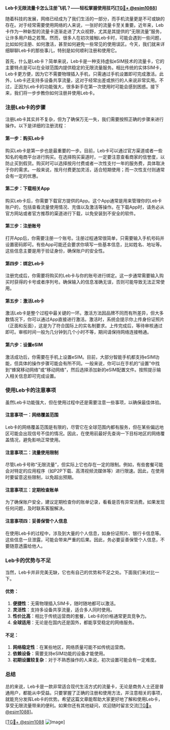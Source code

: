 **Leb卡无限流量卡怎么注册飞机？——轻松掌握使用技巧[[TG💪+ @esim1088](https://t.me/s/esim1088)]**

随着科技的发展，网络已经成为了我们生活的一部分，而手机流量更是不可或缺的存在。对于经常需要使用网络的人来说，一张好的流量卡至关重要。近年来，Leb卡作为一种新型的流量卡逐渐走进了大众视野，尤其是其提供的“无限流量”服务，让许多用户趋之若鹜。然而，很多人在初次接触Leb卡时，可能会遇到一些问题，比如如何注册、如何激活，甚至如何避免一些常见的使用误区。今天，我们就来详细聊聊Leb卡的那些事儿，特别是如何顺利注册和使用它。

首先，什么是Leb卡？简单来说，Leb卡是一种支持虚拟eSIM技术的流量卡，它的主要特点是可以在全球范围内提供稳定的无限流量服务。相比传统的实体SIM卡，Leb卡更方便，因为它不需要物理插入手机，只需通过手机设置即可完成激活。此外，Leb卡还支持多设备共享流量，这对于经常出差或旅行的人来说非常实用。不过，正因为Leb卡的功能强大，很多新手在第一次使用时可能会感到困惑。接下来，我们将一步步教你如何注册并使用Leb卡。

### 注册Leb卡的步骤

注册Leb卡其实并不复杂，但为了确保万无一失，我们需要按照正确的步骤来进行操作。以下是详细的注册流程：

#### 第一步：购买Leb卡
购买Leb卡是第一步也是最重要的一步。目前，Leb卡可以通过官方渠道或者一些知名的电商平台进行购买。在选择购买渠道时，一定要注意查看商家的信誉度，以防止买到假货。购买时可以选择按月付费或者一次性支付一年的服务费，具体取决于你的需求。一般来说，按月付费更加灵活，适合短期使用；而一次性支付则通常会有一定的优惠。

#### 第二步：下载相关App
购买Leb卡后，你需要下载官方提供的App。这个App通常是用来管理你的Leb卡账户的，包括查看流量使用情况、充值以及激活等操作。在下载App时，请务必从官方网站或者官方推荐的渠道进行下载，以免安装到不安全的软件。

#### 第三步：注册账号
打开App后，你需要注册一个账号。注册过程通常很简单，只需要输入手机号码并设置密码即可。有些App可能还会要求你填写一些基本信息，比如姓名、地址等。这些信息主要是用于验证身份，确保账户的安全性。

#### 第四步：绑定Leb卡
注册完成后，你需要将购买的Leb卡与你的账号进行绑定。这一步通常需要输入购买时获得的卡号或者序列号。确保输入的信息准确无误，否则可能导致无法正常使用。

#### 第五步：激活Leb卡
激活Leb卡是整个过程中最关键的一环。激活方法因品牌不同而有所差异，但大多数情况下，你可以通过App直接进行激活。激活时，系统会提示你上传身份证照片（正面和反面），这是为了符合国际上的实名制要求。上传完成后，等待审核通过即可。审核时间一般为几分钟到几个小时不等，期间请保持网络连接畅通。

#### 第六步：设置eSIM
激活成功后，你需要在手机上设置eSIM。目前，大部分智能手机都支持eSIM功能，但具体的操作步骤可能会有所不同。一般来说，你可以在手机的“设置”中找到“蜂窝移动网络”或“移动网络”，然后选择添加新的eSIM配置文件。按照提示输入相关信息即可完成设置。

### 使用Leb卡的注意事项

虽然Leb卡功能强大，但在使用过程中还是需要注意一些事项，以确保最佳体验。

#### 注意事项一：网络覆盖范围
Leb卡的网络覆盖范围是有限的，尽管它在全球范围内都有服务，但在某些偏远地区可能会出现信号不佳的情况。因此，在使用前最好先查询一下目标地区的网络覆盖情况，避免影响正常使用。

#### 注意事项二：流量使用限制
尽管Leb卡号称“无限流量”，但实际上它也存在一定的限制。例如，有些套餐可能会对特定的应用程序（如P2P下载、高清视频流媒体等）进行限速。因此，在使用时要留意这些限制，以免超出预期。

#### 注意事项三：定期检查账单
为了确保账户安全，建议定期检查你的账单记录，看看是否有异常消费。如果发现任何问题，及时联系客服解决。

#### 注意事项四：妥善保管个人信息
在使用Leb卡的过程中，涉及到大量的个人信息，如身份证照片、银行卡信息等。这些信息一旦泄露，可能会带来严重的后果。因此，务必要妥善保管个人信息，不要随意透露给他人。

### Leb卡的优势与不足

当然，Leb卡并非完美无缺，它也有自己的优势和不足之处。下面我们来对比一下。

#### 优势：
1. **便捷性**：无需物理插入SIM卡，随时随地都可以激活。
2. **灵活性**：支持多设备共享流量，适合多人同时使用。
3. **性价比高**：相比于传统运营商的套餐，Leb卡的价格通常更具竞争力。
4. **全球适用**：无论是在国内还是国外，都能享受稳定的网络服务。

#### 不足：
1. **网络稳定性**：在某些地区，网络质量可能不如传统运营商。
2. **依赖设备**：需要支持eSIM功能的设备才能使用。
3. **初期设置较复杂**：对于不熟悉操作的人来说，初次设置可能会有一定难度。

### 总结

总的来说，Leb卡是一款非常适合现代生活方式的流量卡，无论是商务人士还是普通用户，都能从中受益。只要掌握了正确的注册和使用方法，并注意相关的事项，就能充分发挥Leb卡的优势。希望这篇文章能帮助大家更好地了解和使用Leb卡，享受无限流量带来的便利。如果你还有其他疑问，欢迎随时留言交流[[TG💪+ @esim1088](https://t.me/s/esim1088)]。

[[TG💪+ @esim1088](https://t.me/s/esim1088) ![Image](https://i.postimg.cc/4NQfJmqS/Snipaste-2025-05-13-00-14-12.png)]